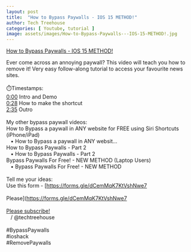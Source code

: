 ```yaml
---
layout: post
title:  "How to Bypass Paywalls - IOS 15 METHOD!"
author: Tech Treehouse
categories: [ Youtube, tutorial ]
image: assets/images/How-to-Bypass-Paywalls---IOS-15-METHOD!.jpg
---
```


[How to Bypass Paywalls - IOS 15 METHOD!](https://youtube.com/watch?v=zkv64i0I-5E)

Ever come across an annoying paywall? This video will teach you how to remove it! Very easy follow-along tutorial to access your favourite news sites. <br><br>⏱️Timestamps:<br>[0:00](https://youtube.com/watch?v=zkv64i0I-5E&t=0) Intro and Demo<br>[0:28](https://youtube.com/watch?v=zkv64i0I-5E&t=28) How to make the shortcut<br>[2:35](https://youtube.com/watch?v=zkv64i0I-5E&t=155) Outro<br><br>My other bypass paywall videos:<br>How to Bypass a paywall in ANY website for FREE using Siri Shortcuts (iPhone/iPad)<br>   • How to Bypass a paywall in ANY websit...  <br>How to Bypass Paywalls - Part 2<br>   • How to Bypass Paywalls - Part 2  <br>Bypass Paywalls For Free! - NEW METHOD (Laptop Users)<br>   • Bypass Paywalls For Free! - NEW METHOD  <br><br>Tell me your ideas:<br>Use this form - [https://forms.gle/dCemMqK7KtVshNwe7<br><br>Please](https://forms.gle/dCemMqK7KtVshNwe7<br><br>[Please subscribe!](https://youtube.com/techtreehouse/?sub_confirmation=1)<br>   / @techtreehouse  <br><br>#BypassPaywalls<br>#ioshack<br>#RemovePaywalls
